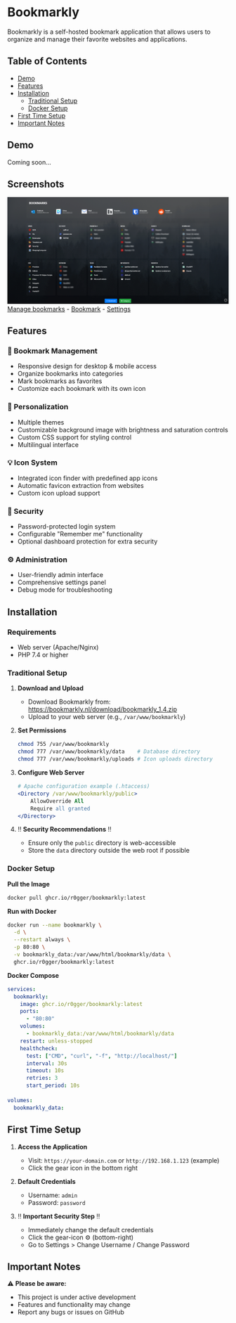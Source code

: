 # Bookmarkly

Bookmarkly is a self-hosted bookmark application that allows users to organize and manage their favorite websites and applications.

## Table of Contents
- [Demo](#demo)
- [Features](#features)
- [Installation](#installation)
  - [Traditional Setup](#traditional-setup)
  - [Docker Setup](#docker-setup)
- [First Time Setup](#first-time-setup)
- [Important Notes](#important-notes)

## Demo
Coming soon...

## Screenshots
![Frontpage](screenshots/1_frontpage.png)
[Manage bookmarks](screenshots/2_manage_bookmarks.png) - [Bookmark](screenshots/3_bookmark.png) - [Settings](screenshots/4_settings.png)
   

## Features

### :pushpin: Bookmark Management 
- Responsive design for desktop & mobile access
- Organize bookmarks into categories
- Mark bookmarks as favorites
- Customize each bookmark with its own icon

### :art: Personalization 
- Multiple themes
- Customizable background image with brightness and saturation controls
- Custom CSS support for styling control
- Multilingual interface

### :bulb: Icon System  
- Integrated icon finder with predefined app icons
- Automatic favicon extraction from websites
- Custom icon upload support

### :closed_lock_with_key: Security
- Password-protected login system
- Configurable "Remember me" functionality
- Optional dashboard protection for extra security 

### :gear: Administration
- User-friendly admin interface
- Comprehensive settings panel
- Debug mode for troubleshooting

## Installation

### Requirements
- Web server (Apache/Nginx)
- PHP 7.4 or higher

### Traditional Setup

1. **Download and Upload**
   - Download Bookmarkly from: https://bookmarkly.nl/download/bookmarkly_1.4.zip
   - Upload to your web server (e.g., `/var/www/bookmarkly`)

2. **Set Permissions**
   ```bash
   chmod 755 /var/www/bookmarkly
   chmod 777 /var/www/bookmarkly/data    # Database directory
   chmod 777 /var/www/bookmarkly/uploads # Icon uploads directory
   ```

3. **Configure Web Server**
   ```apache
   # Apache configuration example (.htaccess)
   <Directory /var/www/bookmarkly/public>
       AllowOverride All
       Require all granted
   </Directory>
   ```

4. :bangbang: **Security Recommendations** :bangbang:
   - Ensure only the `public` directory is web-accessible
   - Store the `data` directory outside the web root if possible

### Docker Setup

**Pull the Image**
```bash
docker pull ghcr.io/r0gger/bookmarkly:latest
```

**Run with Docker**
```bash
docker run --name bookmarkly \
  -d \
  --restart always \
  -p 80:80 \
  -v bookmarkly_data:/var/www/html/bookmarkly/data \
  ghcr.io/r0gger/bookmarkly:latest
```

**Docker Compose**
```yaml
services:
  bookmarkly:
    image: ghcr.io/r0gger/bookmarkly:latest
    ports:
      - "80:80"
    volumes:
      - bookmarkly_data:/var/www/html/bookmarkly/data
    restart: unless-stopped
    healthcheck:
      test: ["CMD", "curl", "-f", "http://localhost/"]
      interval: 30s
      timeout: 10s
      retries: 3
      start_period: 10s

volumes:
  bookmarkly_data:
```

## First Time Setup

1. **Access the Application**
   - Visit: `https://your-domain.com` or `http://192.168.1.123` (example)
   - Click the gear icon in the bottom right

2. **Default Credentials**
   - Username: `admin`
   - Password: `password`

3. :bangbang: **Important Security Step** :bangbang:
   - Immediately change the default credentials
   - Click the gear-icon :gear: (bottom-right)
   - Go to Settings > Change Username / Change Password

## Important Notes

⚠️ **Please be aware:**
- This project is under active development
- Features and functionality may change
- Report any bugs or issues on GitHub
